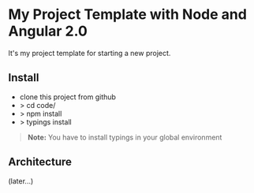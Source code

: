 # My Project Template with Node and Angular 2.0 

It's my project template for starting a new project.

Install
---

- clone this project from github
- \> cd code/
- \> npm install
- \> typings install

> **Note:** You have to install typings in your global environment

Architecture
--- 
(later...)